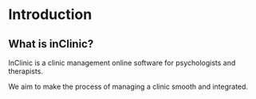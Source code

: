 # Introduction

## What is inClinic?

InClinic is a clinic management online software for psychologists and therapists.

We aim to make the process of managing a clinic smooth and integrated.


